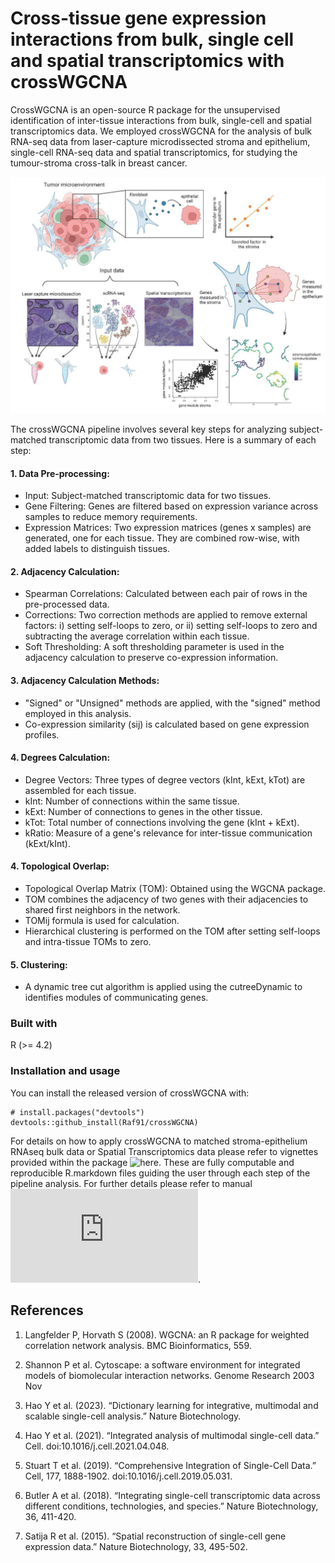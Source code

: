# Cross-tissue gene expression interactions from bulk, single cell and spatial transcriptomics with crossWGCNA

CrossWGCNA is an open-source R package for the unsupervised identification of inter-tissue interactions from bulk, single-cell and spatial transcriptomics data. 
We employed crossWGCNA for the analysis of bulk RNA-seq data from laser-capture microdissected stroma and epithelium, single-cell RNA-seq data and spatial transcriptomics, for studying the tumour-stroma cross-talk in breast cancer.

![alt text](https://github.com/Raf91/crossWGCNA/blob/main/Graphical_Abstract.png)

The crossWGCNA pipeline involves several key steps for analyzing subject-matched transcriptomic data from two tissues. Here is a summary of each step:

####  1. Data Pre-processing:
- Input: Subject-matched transcriptomic data for two tissues.
- Gene Filtering: Genes are filtered based on expression variance across samples to reduce memory requirements.
- Expression Matrices: Two expression matrices (genes x samples) are generated, one for each tissue. They are combined row-wise, with added labels to distinguish tissues.

#### 2. Adjacency Calculation:
- Spearman Correlations: Calculated between each pair of rows in the pre-processed data.
- Corrections: Two correction methods are applied to remove external factors: i) setting self-loops to zero, or ii) setting self-loops to zero and subtracting the average correlation within each tissue.
- Soft Thresholding: A soft thresholding parameter is used in the adjacency calculation to preserve co-expression information.

#### 3. Adjacency Calculation Methods:
- "Signed" or "Unsigned" methods are applied, with the "signed" method employed in this analysis.
- Co-expression similarity (sij) is calculated based on gene expression profiles.

#### 4. Degrees Calculation:
- Degree Vectors: Three types of degree vectors (kInt, kExt, kTot) are assembled for each tissue.
- kInt: Number of connections within the same tissue.
- kExt: Number of connections to genes in the other tissue.
- kTot: Total number of connections involving the gene (kInt + kExt).
- kRatio: Measure of a gene's relevance for inter-tissue communication (kExt/kInt).

#### 4. Topological Overlap:
- Topological Overlap Matrix (TOM): Obtained using the WGCNA package.
- TOM combines the adjacency of two genes with their adjacencies to shared first neighbors in the network.
- TOMij formula is used for calculation.
- Hierarchical clustering is performed on the TOM after setting self-loops and intra-tissue TOMs to zero.

#### 5. Clustering:
- A dynamic tree cut algorithm is applied using the cutreeDynamic to identifies modules of communicating genes.

### Built with 

R (>= 4.2)

### Installation and usage

You can install the released version of crossWGCNA with:

```
# install.packages("devtools")
devtools::github_install(Raf91/crossWGCNA)
```

For details on how to apply crossWGCNA to matched stroma-epithelium RNAseq bulk data or Spatial Transcriptomics data please refer to vignettes provided within the package ![here](https://github.com/Raf91/crossWGCNA/blob/main/vignettes/). 
These are fully computable and reproducible R.markdown files guiding the user through each step of the pipeline analysis. For further details please refer to manual ![here](https://github.com/Raf91/crossWGCNA/blob/main/man/crossWGCNA_manual.pdf).

## References

1. Langfelder P, Horvath S (2008). WGCNA: an R package for weighted correlation network analysis. BMC Bioinformatics, 559.

3. Shannon P et al. Cytoscape: a software environment for integrated models of biomolecular interaction networks.
Genome Research 2003 Nov

4. Hao Y et al. (2023). “Dictionary learning for integrative, multimodal and scalable single-cell analysis.” Nature Biotechnology. 

5. Hao Y et al. (2021). “Integrated analysis of multimodal single-cell data.” Cell. doi:10.1016/j.cell.2021.04.048.

6. Stuart T et al. (2019). “Comprehensive Integration of Single-Cell Data.” Cell, 177, 1888-1902. doi:10.1016/j.cell.2019.05.031.
    
7. Butler A et al. (2018). “Integrating single-cell transcriptomic data across different conditions, technologies, and species.” Nature Biotechnology, 36, 411-420.

8. Satija R et al. (2015). “Spatial reconstruction of single-cell gene expression data.” Nature Biotechnology, 33, 495-502. 

